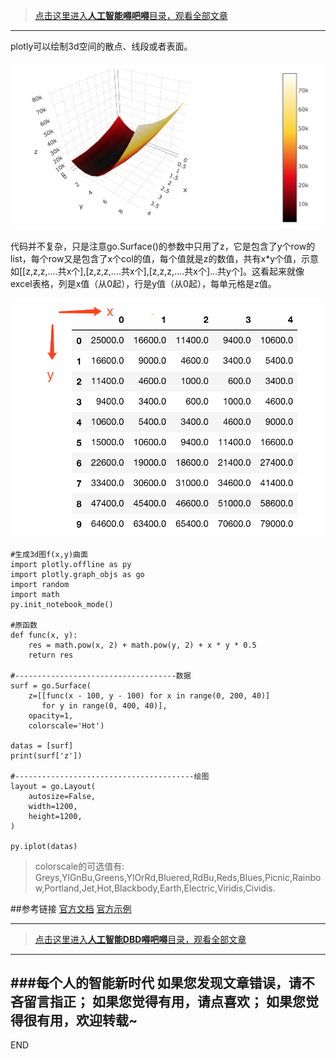 >[点击这里进入**人工智能嘚吧嘚**目录，观看全部文章](https://www.jianshu.com/p/ff37dbc75edb)
---

plotly可以绘制3d空间的散点、线段或者表面。


![](imgs/4324074-44ec93e55b477a1b.png?imageMogr2/auto-orient/strip%7CimageView2/2/w/1240)

代码并不复杂，只是注意go.Surface()的参数中只用了z，它是包含了y个row的list，每个row又是包含了x个col的值，每个值就是z的数值，共有x*y个值，示意如[[z,z,z,....共x个],[z,z,z,....共x个],[z,z,z,....共x个]...共y个]。这看起来就像excel表格，列是x值（从0起），行是y值（从0起），每单元格是z值。

![](imgs/4324074-a06205b417971dc9.png?imageMogr2/auto-orient/strip%7CimageView2/2/w/1240)


```
#生成3d图f(x,y)曲面
import plotly.offline as py
import plotly.graph_objs as go
import random
import math
py.init_notebook_mode()

#原函数
def func(x, y):
    res = math.pow(x, 2) + math.pow(y, 2) + x * y * 0.5
    return res

#------------------------------------数据
surf = go.Surface(
    z=[[func(x - 100, y - 100) for x in range(0, 200, 40)]
       for y in range(0, 400, 40)],
    opacity=1,
    colorscale='Hot')

datas = [surf]
print(surf['z'])

#----------------------------------------绘图
layout = go.Layout(
    autosize=False,
    width=1200,
    height=1200,
)

py.iplot(datas)
```

>colorscale的可选值有:
Greys,YlGnBu,Greens,YlOrRd,Bluered,RdBu,Reds,Blues,Picnic,Rainbow,Portland,Jet,Hot,Blackbody,Earth,Electric,Viridis,Cividis.

##参考链接
[官方文档](https://plot.ly/python/reference/#surface)
[官方示例](https://plot.ly/python/3d-surface-plots/)

---
>[点击这里进入**人工智能DBD嘚吧嘚**目录，观看全部文章](https://www.jianshu.com/p/ff37dbc75edb)
---
###每个人的智能新时代
如果您发现文章错误，请不吝留言指正；
如果您觉得有用，请点喜欢；
如果您觉得很有用，欢迎转载~
---
END